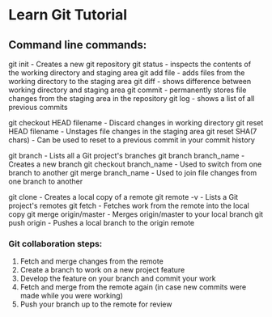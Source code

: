 # Learn Git Tutorial

## Command line commands:

git init      - Creates a new git repository
git status    - inspects the contents of the working directory and staging area
git add file  - adds files from the working directory to the staging area
git diff      - shows difference between working directory and staging area
git commit    - permanently stores file changes from the staging area in the repository
git log       - shows a list of all previous commits

git checkout HEAD filename  - Discard changes in working directory
git reset HEAD filename     - Unstages file changes in the staging area
git reset SHA(7 chars)      - Can be used to reset to a previous commit in your commit history

git branch                - Lists all a Git project's branches
git branch branch_name    - Creates a new branch
git checkout branch_name  - Used to switch from one branch to another
git merge branch_name     - Used to join file changes from one branch to another

git clone               - Creates a local copy of a remote
git remote -v           - Lists a Git project's remotes
git fetch               - Fetches work from the remote into the local copy
git merge origin/master - Merges origin/master to your local branch
git push origin <banch> - Pushes a local branch to the origin remote

### Git collaboration steps:
  1. Fetch and merge changes from the remote
  2. Create a branch to work on a new project feature
  3. Develop the feature on your branch and commit your work
  4. Fetch and merge from the remote again (in case new commits were made while you were working)
  5. Push your branch up to the remote for review
  
